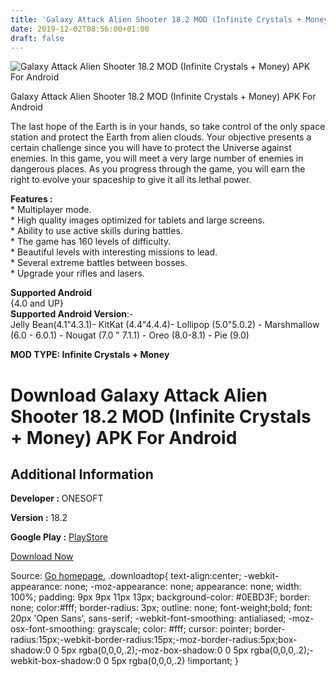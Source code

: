 ```yaml
---
title: 'Galaxy Attack Alien Shooter 18.2 MOD (Infinite Crystals + Money) APK For Android'
date: 2019-12-02T08:56:00+01:00
draft: false
---
```


![Galaxy Attack Alien Shooter 18.2 MOD (Infinite Crystals + Money) APK For Android](https://i0.wp.com/apkhome.net/wp-content/uploads/2019/12/Galaxy-Attack-Alien-Shooter.png "Galaxy Attack Alien Shooter 18.2 MOD (Infinite Crystals + Money) APK For Android")

  

Galaxy Attack Alien Shooter 18.2 MOD (Infinite Crystals + Money) APK For Android

The last hope of the Earth is in your hands, so take control of the only space station and protect the Earth from alien clouds. Your objective presents a certain challenge since you will have to protect the Universe against enemies. In this game, you will meet a very large number of enemies in dangerous places. As you progress through the game, you will earn the right to evolve your spaceship to give it all its lethal power.

**Features :**  
\* Multiplayer mode.  
\* High quality images optimized for tablets and large screens.  
\* Ability to use active skills during battles.  
\* The game has 160 levels of difficulty.  
\* Beautiful levels with interesting missions to lead.  
\* Several extreme battles between bosses.  
\* Upgrade your rifles and lasers.

**Supported Android**  
{4.0 and UP}  
**Supported Android Version**:-  
Jelly Bean(4.1"4.3.1)- KitKat (4.4"4.4.4)- Lollipop (5.0"5.0.2) - Marshmallow (6.0 - 6.0.1) - Nougat (7.0 " 7.1.1) - Oreo (8.0-8.1) - Pie (9.0)

**MOD TYPE: Infinite Crystals + Money**

Download Galaxy Attack Alien Shooter 18.2 MOD (Infinite Crystals + Money) APK For Android
=========================================================================================

Additional Information
----------------------

**Developer :** ONESOFT

**Version :** 18.2

**Google Play :** [PlayStore](https://play.google.com/store/apps/details?id=com.alien.shooter.galaxy.attack)

  

[Download Now](https://store4app.co/post/galaxy-attack-alien-shooter-18-2-mod-infinite-crystals-money-apk-for-android_1575215150)

  
Source: [Go homepage.](https://store4app.co/post/galaxy-attack-alien-shooter-18-2-mod-infinite-crystals-money-apk-for-android_1575215150) .downloadtop{ text-align:center; -webkit-appearance: none; -moz-appearance: none; appearance: none; width: 100%; padding: 9px 9px 11px 13px; background-color: #0EBD3F; border: none; color:#fff; border-radius: 3px; outline: none; font-weight;bold; font: 20px 'Open Sans', sans-serif; -webkit-font-smoothing: antialiased; -moz-osx-font-smoothing: grayscale; color: #fff; cursor: pointer; border-radius:15px;-webkit-border-radius:15px;-moz-border-radius:5px;box-shadow:0 0 5px rgba(0,0,0,.2);-moz-box-shadow:0 0 5px rgba(0,0,0,.2);-webkit-box-shadow:0 0 5px rgba(0,0,0,.2) !important; }